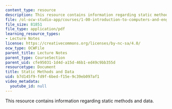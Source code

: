 ```yaml
---
content_type: resource
description: This resource contains information regarding static methods and data.
file: /ol-ocw-studio-app/courses/1-00-introduction-to-computers-and-engineering-problem-solving-spring-2012/b7d145f9fd9f6bedf15e9c39eb097af1_MIT1_00S12_Lec_10.pdf
file_size: 81851
file_type: application/pdf
learning_resource_types:
- Lecture Notes
license: https://creativecommons.org/licenses/by-nc-sa/4.0/
ocw_type: OCWFile
parent_title: Lecture Notes
parent_type: CourseSection
parent_uid: cfe95031-1d4d-a15d-46b1-ed49c9bb355d
resourcetype: Document
title: Static Methods and Data
uid: b7d145f9-fd9f-6bed-f15e-9c39eb097af1
video_metadata:
  youtube_id: null
---
```

This resource contains information regarding static methods and data.